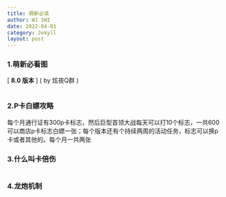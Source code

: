 ```yaml
---
title: 萌新必读
author: WJ SHI
date: 2022-04-01
category: Jekyll
layout: post
---
```




### 1.萌新必看图

[ **8.0 版本** ]    ( by 炫夜Q群 )

<img src="https://www.nextstepone.ltd/mff/images/mengxin1.jpg" alt="" referrerpolicy="no-referrer">



### 2.P卡白嫖攻略

每个月通行证有300p卡标志，然后巨型首领大战每天可以打10个标志，一共600可以商店p卡标志白嫖一张；每个版本还有个持续两周的活动任务，标志可以换p卡或者其他的。每个月一共两张



### 3.什么叫卡倍伤

<img src="https://www.nextstepone.ltd/mff/images/beishang1.jpg" alt="" referrerpolicy="no-referrer">



### 4.龙炮机制

<img src="https://www.nextstepone.ltd/mff/images/longpao1.jpg" alt="" referrerpolicy="no-referrer" style="zoom:50%;" >
